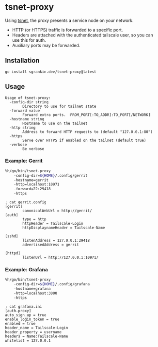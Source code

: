 # tsnet-proxy

Using [tsnet](https://tailscale.com/kb/1244/tsnet), the proxy presents a service node on your network.

- HTTP (or HTTPS) traffic is forwarded to a specific port.
- Headers are attached with the authenticated tailscale user, so you can use this for auth.
- Auxiliary ports may be forwarded.

## Installation

`go install sgrankin.dev/tsnet-proxy@latest`

## Usage

```
Usage of tsnet-proxy:
  -config-dir string
        Directory to use for tailnet state
  -forward value
        Forward extra ports.  FROM_PORT[:TO_ADDR]:TO_PORT[/NETWORK]
  -hostname string
        Hostname to use on the tailnet
  -http string
        Address to forward HTTP requests to (default "127.0.0.1:80")
  -https
        Serve over HTTPS if enabled on the tailnet (default true)
  -verbose
        Be verbose
```

### Example: Gerrit

```sh
%h/go/bin/tsnet-proxy 
    -config-dir=${HOME}/.config/gerrit 
    -hostname=gerrit 
    -http=localhost:10971 
    -forward=22:29418 
    -https
```

```
; cat gerrit.config 
[gerrit]
        canonicalWebUrl = http://gerrit/
[auth]
        type = http
        httpHeader = Tailscale-Login
        httpDisplaynameHeader = Tailscale-Name

[sshd]
        listenAddress = 127.0.0.1:29418
        advertisedAddress = gerrit

[httpd]
        listenUrl = http://127.0.0.1:10971/

```

### Example: Grafana

```sh
%h/go/bin/tsnet-proxy 
    -config-dir=${HOME}/.config/grafana 
    -hostname=grafana 
    -http=localhost:3000 
    -https
```

```
; cat grafana.ini
[auth.proxy]
auto_sign_up = true
enable_login_token = true
enabled = true
header_name = Tailscale-Login
header_property = username
headers = Name:Tailscale-Name
whitelist = 127.0.0.1
```
